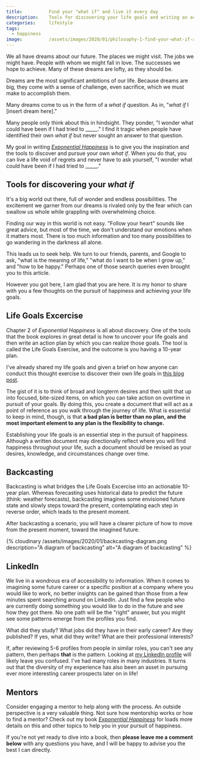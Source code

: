 ```yaml
---
title:			Find your "what if" and live it every day
description:	Tools for discovering your life goals and writing an actionable plan for pursuing them.
categories:		lifestyle
tags:
  - happiness
image:			/assets/images/2020/01/philosophy-1-find-your-what-if-and-live-it-every-day.png
---
```



We all have dreams about our future. The places we might visit. The jobs we might have. People with whom we might fall in love. The successes we hope to achieve. Many of these dreams are lofty, as they should be. 

Dreams are the most significant ambitions of our life. Because dreams are big, they come with a sense of challenge, even sacrifice, which we must make to accomplish them.

Many dreams come to us in the form of a *what if* question. As in, "*what if* I [insert dream here]." 

Many people only think about this in hindsight. They ponder, "I wonder what could have been if I had tried to _____." I find it tragic when people have identified their own *what if* but never sought an answer to that question.

My goal in writing *[Exponential Happiness](/book/)* is to give you the inspiration and the tools to discover and pursue your own *what if*. When you do that, you can live a life void of regrets and never have to ask yourself, "I wonder what could have been if I had tried to _____."

## Tools for discovering your *what if*

It's a big world out there, full of wonder and endless possibilities. The excitement we garner from our dreams is rivaled only by the fear which can swallow us whole while grappling with overwhelming choice. 

Finding our way in this world is not easy. "Follow your heart" sounds like great advice, but most of the time, we don't understand our emotions when it matters most. There is too much information and too many possibilities to go wandering in the darkness all alone. 

This leads us to seek help. We turn to our friends, parents, and Google to ask, "what is the meaning of life," "what do I want to be when I grow up," and "how to be happy." Perhaps one of those search queries even brought you to this article. 

However you got here, I am glad that you are here. It is my honor to share with you a few thoughts on the pursuit of happiness and achieving your life goals. 

## Life Goals Excercise

Chapter 2 of *Exponential Happiness* is all about discovery. One of the tools that the book explores in great detail is how to uncover your life goals and then write an action plan by which you can realize those goals. The tool is called the Life Goals Exercise, and the outcome is you having a 10-year plan. 

I've already shared my life goals and given a brief on how anyone can conduct this thought exercise to discover their own life goals in [this blog post](/life-goals-exercise/).

The gist of it is to think of broad and longterm desires and then split that up into focused, bite-sized items, on which you can take action on overtime in pursuit of your goals. By doing this, you create a document that will act as a point of reference as you walk through the journey of life. What is essential to keep in mind, though, is that **a bad plan is better than no plan, and the most important element to any plan is the flexibility to change.**

Establishing your life goals is an essential step in the pursuit of happiness. Although a written document may directionally reflect where you will find happiness throughout your life, such a document should be revised as your desires, knowledge, and circumstances change over time. 

## Backcasting

Backcasting is what bridges the Life Goals Excercise into an actionable 10-year plan. Whereas forecasting uses historical data to predict the future (think: weather forecasts), backcasting imagines some envisioned future state and slowly steps toward the present, contemplating each step in reverse order, which leads to the present moment. 

After backcasting a scenario, you will have a clearer picture of how to move from the present moment, toward the imagined future. 

{% cloudinary /assets/images/2020/01/backcasting-diagram.png description="A diagram of backcasting" alt="A diagram of backcasting" %}

## LinkedIn 

We live in a wondrous era of accessibility to information. When it comes to imagining some future career or a specific position at a company where you would like to work, no better insights can be gained than those from a few minutes spent searching around on LinkedIn. Just find a few people who are currently doing something you would like to do in the future and see how they got there. No one path will be the "right" answer, but you might see some patterns emerge from the profiles you find. 

What did they study? What jobs did they have in their early career? Are they published? If yes, what did they write? What are their professional interests? 

If, after reviewing 5-6 profiles from people in similar roles, you can't see any pattern, then perhaps **that** is the pattern. Looking at [my LinkedIn profile](https://www.linkedin.com/in/judsonlmoore/) will likely leave you confused. I've had many roles in many industries. It turns out that the diversity of my experience has also been an asset in pursuing ever more interesting career prospects later on in life!

## Mentors

Consider engaging a mentor to help along with the process. An outside perspective is a very valuable thing. Not sure how mentorship works or how to find a mentor? Check out my book *[Exponential Happiness](/book/)* for loads more details on this and other topics to help you in your pursuit of happiness.

If you're not yet ready to dive into a book, then **please leave me a comment below** with any questions you have, and I will be happy to advise you the best I can directly.